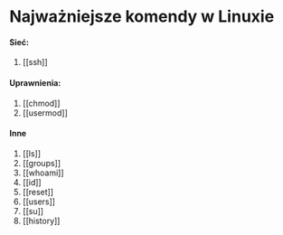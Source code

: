 # Najważniejsze komendy w Linuxie

#### Sieć:
1. [[ssh]]

#### Uprawnienia:
1. [[chmod]]
2. [[usermod]]

#### Inne
1. [[ls]]
2. [[groups]]
3. [[whoami]]
4. [[id]]
5. [[reset]]
6. [[users]]
7. [[su]]
8. [[history]]
